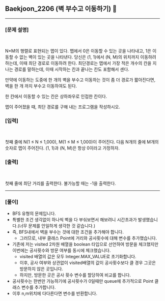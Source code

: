 ## Baekjoon_2206 (벽 부수고 이동하기) 🚀
___


### **[문제 설명]**
<br>

N×M의 행렬로 표현되는 맵이 있다. 맵에서 0은 이동할 수 있는 곳을 나타내고, 1은 이동할 수 없는 벽이 있는 곳을 나타낸다. 당신은 (1, 1)에서 (N, M)의 위치까지 이동하려 하는데, 이때 최단 경로로 이동하려 한다. 최단경로는 맵에서 가장 적은 개수의 칸을 지나는 경로를 말하는데, 이때 시작하는 칸과 끝나는 칸도 포함해서 센다.

만약에 이동하는 도중에 한 개의 벽을 부수고 이동하는 것이 좀 더 경로가 짧아진다면, 벽을 한 개 까지 부수고 이동하여도 된다.

한 칸에서 이동할 수 있는 칸은 상하좌우로 인접한 칸이다.

맵이 주어졌을 때, 최단 경로를 구해 내는 프로그램을 작성하시오.


### **[입력]**
<br>

첫째 줄에 N(1 ≤ N ≤ 1,000), M(1 ≤ M ≤ 1,000)이 주어진다. 다음 N개의 줄에 M개의 숫자로 맵이 주어진다. (1, 1)과 (N, M)은 항상 0이라고 가정하자.

### **[출력]**
<br>

첫째 줄에 최단 거리를 출력한다. 불가능할 때는 -1을 출력한다.

___


### **[풀이]**

- BFS 유형의 문제입니다.
- 특별한 조건 생각없이 하나씩 벽을 다 부숴보면서 해보려니 시간초과가 발생했습니다.(너무 문제를 안일하게 생각한 것 같습니다.) 
- 즉, BFS내에서 벽을 부수는 것에 대한 조건을 추가해야 합니다.
  - 그러므로, 내부 클래스 Point에 거리와 공사횟수에 대해 변수를 추가했습니다.
- 기존에 저는 visited 2차원 배열을 boolean 타입으로 선언하여 방문을 체크했지만 이번에는 공사횟수와 방문 여부를 동시에 체크했습니다.
  - visited 배열의 값은 모두 Integer.MAX_VALUE로 초기화합니다.
  - 이후, 공사 여부와 상관없이 visited배열의 값이 공사횟수보다 클 경우 그곳은 방문하지 않은 곳입니다.
  - 하지만, 방문한 곳은 공사 횟수 변수를 할당하여 비교를 합니다.
- 공사횟수는 한번만 가능하기에 공사횟수가 0일때만 queue에 추가적으로 Point 클래스 변수를 추가합니다.
- 이후 n,m위치에 다다른다면 변수를 반환합니다.
